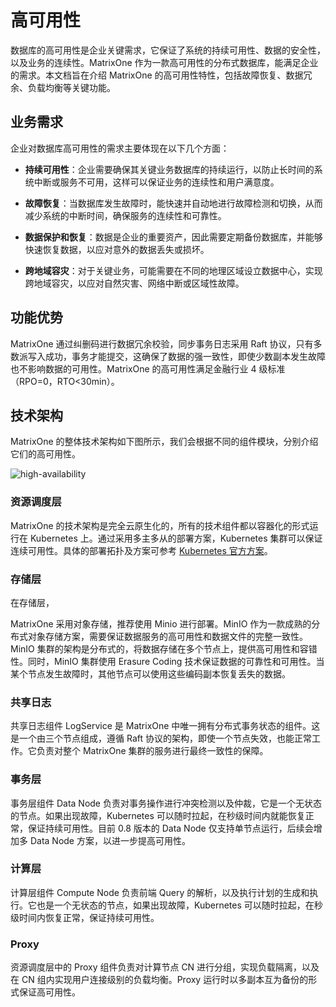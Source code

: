# 高可用性

数据库的高可用性是企业关键需求，它保证了系统的持续可用性、数据的安全性，以及业务的连续性。MatrixOne 作为一款高可用性的分布式数据库，能满足企业的需求。本文档旨在介绍 MatrixOne 的高可用性特性，包括故障恢复、数据冗余、负载均衡等关键功能。

## 业务需求

企业对数据库高可用性的需求主要体现在以下几个方面：

* **持续可用性**：企业需要确保其关键业务数据库的持续运行，以防止长时间的系统中断或服务不可用，这样可以保证业务的连续性和用户满意度。

* **故障恢复**：当数据库发生故障时，能快速并自动地进行故障检测和切换，从而减少系统的中断时间，确保服务的连续性和可靠性。

* **数据保护和恢复**：数据是企业的重要资产，因此需要定期备份数据库，并能够快速恢复数据，以应对意外的数据丢失或损坏。

* **跨地域容灾**：对于关键业务，可能需要在不同的地理区域设立数据中心，实现跨地域容灾，以应对自然灾害、网络中断或区域性故障。

## 功能优势

MatrixOne 通过纠删码进行数据冗余校验，同步事务日志采用 Raft 协议，只有多数派写入成功，事务才能提交，这确保了数据的强一致性，即使少数副本发生故障也不影响数据的可用性。MatrixOne 的高可用性满足金融行业 4 级标准（RPO=0，RTO<30min）。

## 技术架构

MatrixOne 的整体技术架构如下图所示，我们会根据不同的组件模块，分别介绍它们的高可用性。

![high-availability](https://github.com/matrixorigin/artwork/blob/main/docs/overview/high-availability.png?raw=true)

### 资源调度层

MatrixOne 的技术架构是完全云原生化的，所有的技术组件都以容器化的形式运行在 Kubernetes 上。通过采用多主多从的部署方案，Kubernetes 集群可以保证连续可用性。具体的部署拓扑及方案可参考 [Kubernetes 官方方案](https://kubernetes.io/docs/setup/production-environment/tools/kubeadm/ha-topology/)。

### 存储层

在存储层，

MatrixOne 采用对象存储，推荐使用 Minio 进行部署。MinIO 作为一款成熟的分布式对象存储方案，需要保证数据服务的高可用性和数据文件的完整一致性。MinIO 集群的架构是分布式的，将数据存储在多个节点上，提供高可用性和容错性。同时，MinIO 集群使用 Erasure Coding 技术保证数据的可靠性和可用性。当某个节点发生故障时，其他节点可以使用这些编码副本恢复丢失的数据。

### 共享日志

共享日志组件 LogService 是 MatrixOne 中唯一拥有分布式事务状态的组件。这是一个由三个节点组成，遵循 Raft 协议的架构，即使一个节点失效，也能正常工作。它负责对整个 MatrixOne 集群的服务进行最终一致性的保障。

### 事务层

事务层组件 Data Node 负责对事务操作进行冲突检测以及仲裁，它是一个无状态的节点。如果出现故障，Kubernetes 可以随时拉起，在秒级时间内就能恢复正常，保证持续可用性。目前 0.8 版本的 Data Node 仅支持单节点运行，后续会增加多 Data Node 方案，以进一步提高可用性。

### 计算层

计算层组件 Compute Node 负责前端 Query 的解析，以及执行计划的生成和执行。它也是一个无状态的节点，如果出现故障，Kubernetes 可以随时拉起，在秒级时间内恢复正常，保证持续可用性。

### Proxy

资源调度层中的 Proxy 组件负责对计算节点 CN 进行分组，实现负载隔离，以及在 CN 组内实现用户连接级别的负载均衡。Proxy 运行时以多副本互为备份的形式保证高可用性。
